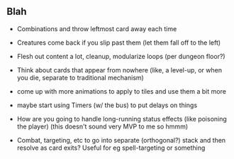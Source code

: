 Blah
----

- Combinations and throw leftmost card away each time
- Creatures come back if you slip past them (let them fall off to the left)


- Flesh out content a lot, cleanup, modularize loops (per dungeon floor?)
- Think about cards that appear from nowhere (like, a level-up, or when you die, separate to traditional mechanism)
- come up with more animations to apply to tiles and use them a bit more
- maybe start using Timers (w/ the bus) to put delays on things
- How are you going to handle long-running status effects (like poisoning the player) (this doesn't sound very MVP to me so hmmm)
- Combat, targeting, etc to go into separate (orthogonal?) stack and then resolve as card exits? Useful for eg spell-targeting or something
